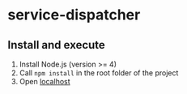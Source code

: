 service-dispatcher
==================
## Install and execute
1.  Install Node.js (version >= 4)
2.  Call ```npm install``` in the root folder of the project
3.  Open [localhost](http://localhost:12345/service/description?a=b)


